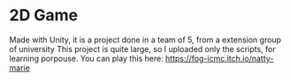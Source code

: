 # 2D Game

Made with Unity, it is a project done in a team of 5, from a extension group of university
This project is quite large, so I uploaded only the scripts, for learning porpouse.
You can play this here: https://fog-icmc.itch.io/natty-marie
